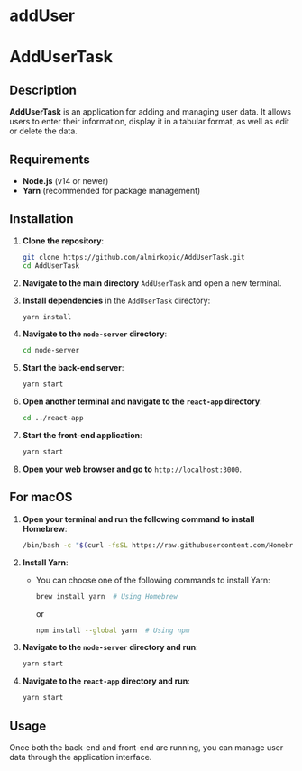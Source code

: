 # addUser


# AddUserTask

## Description
**AddUserTask** is an application for adding and managing user data. It allows users to enter their information, display it in a tabular format, as well as edit or delete the data.

## Requirements
- **Node.js** (v14 or newer)
- **Yarn** (recommended for package management)

## Installation

1. **Clone the repository**:
   ```bash
   git clone https://github.com/almirkopic/AddUserTask.git
   cd AddUserTask
   ```

2. **Navigate to the main directory** `AddUserTask` and open a new terminal.

3. **Install dependencies** in the `AddUserTask` directory:
   ```bash
   yarn install
   ```

4. **Navigate to the `node-server` directory**:
   ```bash
   cd node-server
   ```

5. **Start the back-end server**:
   ```bash
   yarn start
   ```

6. **Open another terminal and navigate to the `react-app` directory**:
   ```bash
   cd ../react-app
   ```

7. **Start the front-end application**:
   ```bash
   yarn start
   ```

8. **Open your web browser and go to** `http://localhost:3000`.

## For macOS

1. **Open your terminal and run the following command to install Homebrew**:
   ```bash
   /bin/bash -c "$(curl -fsSL https://raw.githubusercontent.com/Homebrew/install/HEAD/install.sh)"
   ```

2. **Install Yarn**:
   - You can choose one of the following commands to install Yarn:
     ```bash
     brew install yarn  # Using Homebrew
     ```
     or
     ```bash
     npm install --global yarn  # Using npm
     ```

3. **Navigate to the `node-server` directory and run**:
   ```bash
   yarn start
   ```

4. **Navigate to the `react-app` directory and run**:
   ```bash
   yarn start
   ```

## Usage
Once both the back-end and front-end are running, you can manage user data through the application interface.



